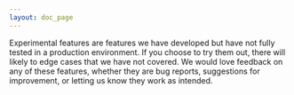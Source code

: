 ```yaml
---
layout: doc_page
---
```

Experimental features are features we have developed but have not fully tested in a production environment. If you choose to try them out, there will likely to edge cases that we have not covered. We would love feedback on any of these features, whether they are bug reports, suggestions for improvement, or letting us know they work as intended.